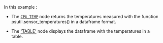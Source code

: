 In this example :

- The [`CPU_TEMP`](https://github.com/flojoy-io/nodes/blob/main/INSTRUMENTS/CPU_TEMP/CPU_TEMP.py) node returns the temperatures measured with the function psutil.sensor_temperatures() in a dataframe format.

-  The ['TABLE'](https://github.com/flojoy-io/nodes/blob/main/VISUALIZERS/PLOTLY/TABLE/TABLE.py) node displays the dataframe with the temperatures in a table. 


